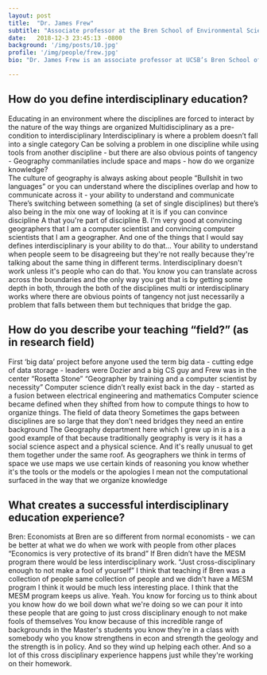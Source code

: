 ```yaml
---
layout: post
title:  "Dr. James Frew"
subtitle: "Associate professor at the Bren School of Environmental Sciences at UCSB"
date:   2018-12-3 23:45:13 -0800
background: '/img/posts/10.jpg'
profile: '/img/people/frew.jpg'
bio: "Dr. James Frew is an associate professor at UCSB’s Bren School of Environmental Science and Management. He teaches environmental informatics, which synthesizes computer and earth sciences, and GIS. His experiences in interdisciplinary work began in the Geography department at UCSB, where social and physical sciences united through spatial theory and using maps for organizing knowledge. In a room full of computer scientists and physical earth scientists he was once referred to as the “Rosetta Stone” of their interdisciplinary project. Frew is currently a principal investigator on the UCSB Crossroads interdisciplinary project for Visualizing Environmental Models."

---
```


## How do you define interdisciplinary education?

Educating in an environment where the disciplines are forced to interact by the nature of the way things are organized
Multidisciplinary as a pre-condition to interdisciplinary 
Interdisciplinary is where a problem doesn’t fall into a single category 
Can be solving a problem in one discipline while using tools from another discipline - but there are also obvious points of tangency -  Geography commanilaties include space and maps - how do we organize knowledge?  
The culture of geography is always asking about people 
“Bullshit in two languages” or you can understand where the disciplines overlap and how to communicate across it - your ability to understand and communicate
There’s switching between something (a set of single disciplines) but there’s also being in the mix
one way of looking at it is if you can convince discipline A that you're part of discipline B. I'm very good at convincing geographers that I am a computer scientist and convincing computer scientists that I am a geographer. 
And one of the things that I would say defines interdisciplinary is your ability to do that… Your ability to understand when people seem to be disagreeing but they're not really because they're talking about the same thing in different terms.
Interdisciplinary doesn't work unless it's people who can do that. You know you can translate across across the boundaries and the only way you get that is by getting some depth in both, through the both of the disciplines 
multi or interdisciplinary works where there are obvious points of tangency not just necessarily a problem that falls between them but techniques that bridge the gap.


## How do you describe your teaching “field?” (as in research field)

First ‘big data’ project before anyone used the term big data - cutting edge of data storage - leaders were Dozier and a big CS guy and Frew was in the center “Rosetta Stone” 
“Geographer by training and a computer scientist by necessity” 
Computer science didn’t really exist back in the day - started as a fusion between electrical engineering and mathematics
Computer science became defined when they shifted from how to compute things to how to organize things. The field of data theory 
Sometimes the gaps between disciplines are so large that they don’t need bridges they need an entire background
The Geography department here which I grew up in is a is a good example of that because traditionally geography is very is it has a social science aspect and a physical science. And it's really unusual to get them together under the same roof. 
As geographers we think in terms of space we use maps we use certain kinds of reasoning you know whether it's the tools or the models or the apologies I mean not the computational surfaced in the way that we organize knowledge


## What creates a successful interdisciplinary education experience?

Bren: Economists at Bren are so different from normal economists - we can be better at what we do when we work with people from other places 
“Economics is very protective of its brand”
If Bren didn’t have the MESM program there would be less interdisciplinary work. 
“Just cross-disciplinary enough to not make a fool of yourself” 
I think that teaching if Bren was a collection of people same collection of people and we didn't have a MESM program I think it would be much less interesting place. I think that the MESM program keeps us alive. Yeah. You know for forcing us to think about you know how do we boil down what we're doing so we can pour it into these people that are going to just cross disciplinary enough to not make fools of themselves 
You know because of this incredible range of backgrounds in the Master's students you know they're in a class with somebody who you know strengthens in econ and strength the geology and the strength is in policy. And so they wind up helping each other. And so a lot of this cross disciplinary experience happens just while they're working on their homework.
